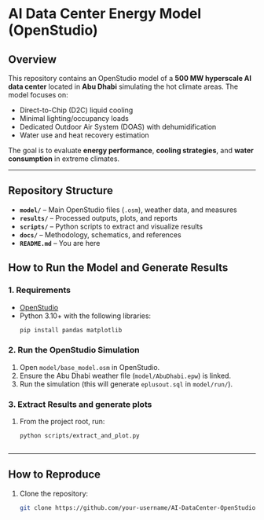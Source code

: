 
# AI Data Center Energy Model (OpenStudio)

## Overview
This repository contains an OpenStudio model of a **500 MW hyperscale AI data center** located in **Abu Dhabi** simulating the hot climate areas. The model focuses on:
- Direct-to-Chip (D2C) liquid cooling
- Minimal lighting/occupancy loads
- Dedicated Outdoor Air System (DOAS) with dehumidification
- Water use and heat recovery estimation

The goal is to evaluate **energy performance**, **cooling strategies**, and **water consumption** in extreme climates.

---

## Repository Structure
- **`model/`** – Main OpenStudio files (`.osm`), weather data, and measures
- **`results/`** – Processed outputs, plots, and reports
- **`scripts/`** – Python scripts to extract and visualize results
- **`docs/`** – Methodology, schematics, and references
- **`README.md`** – You are here


## How to Run the Model and Generate Results

### 1. Requirements
- [OpenStudio](https://openstudio.net/)
- Python 3.10+ with the following libraries:
  ```bash
  pip install pandas matplotlib

### 2. Run the OpenStudio Simulation
1. Open `model/base_model.osm` in OpenStudio.
2. Ensure the Abu Dhabi weather file (`model/AbuDhabi.epw`) is linked.
3. Run the simulation (this will generate `eplusout.sql` in `model/run/`).

### 3. Extract Results and generate plots
1. From the project root, run:
   ```bash
   python scripts/extract_and_plot.py



---

## How to Reproduce
1. Clone the repository:
   ```bash
   git clone https://github.com/your-username/AI-DataCenter-OpenStudio.git
